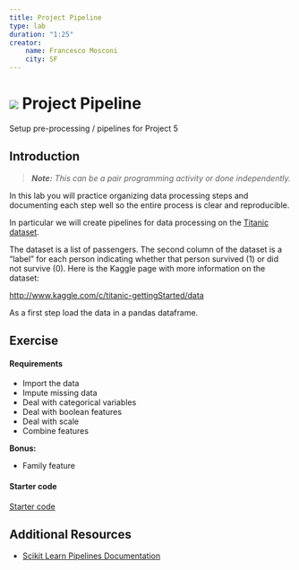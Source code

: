 ```yaml
---
title: Project Pipeline
type: lab
duration: "1:25"
creator:
    name: Francesco Mosconi
    city: SF
---
```


# ![](https://ga-dash.s3.amazonaws.com/production/assets/logo-9f88ae6c9c3871690e33280fcf557f33.png) Project Pipeline

Setup pre-processing / pipelines for Project 5


## Introduction

> ***Note:*** _This can be a pair programming activity or done independently._

In this lab you will practice organizing data processing steps and documenting each step well so the entire process is clear and reproducible.

In particular we will create pipelines for data processing on the [Titanic dataset]('../../assets/datasets/train.csv').

The dataset is a list of passengers. The second column of the dataset is a “label” for each person indicating whether that person survived (1) or did not survive (0). Here is the Kaggle page with more information on the dataset:

http://www.kaggle.com/c/titanic-gettingStarted/data

As a first step load the data in a pandas dataframe.

## Exercise

#### Requirements

- Import the data
- Impute missing data
- Deal with categorical variables
- Deal with boolean features
- Deal with scale
- Combine features

**Bonus:**
- Family feature

#### Starter code

[Starter code](code/starter-code/starter-code-2_3.ipynb)



## Additional Resources

- [Scikit Learn Pipelines Documentation](http://scikit-learn.org/stable/modules/pipeline.html#pipeline)
